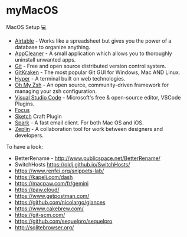 # myMacOS
MacOS Setup 💻
- [Airtable](https://airtable.com/) - Works like a spreadsheet but gives you the power of a database to organize anything.
- [AppCleaner](https://freemacsoft.net/appcleaner) - A small application which allows you to thoroughly uninstall unwanted apps.
- [Git](https://git-scm.com/) -  Free and open source distributed version control system.
- [GitKraken](https://www.gitkraken.com/) - The most popular Git GUI for Windows, Mac AND Linux.
- [Hyper](https://github.com/zeit/hyper) - A terminal built on web technologies.
- [Oh My Zsh]() - An open source, community-driven framework for managing your zsh configuration.
- [Visual Studio Code](https://github.com/Microsoft/vscode) - Microsoft's free & open-source editor, VSCode Plugins.
- [Focus](https://heyfocus.com/)
- [Sketch](https://www.sketchapp.com/) Craft Plugin
- [Spark](https://sparkmailapp.com/) - A fast email client. For both Mac OS and iOS.
- [Zeplin](https://www.zeplin.io/) - A collaboration tool for work between designers and developers.

To have a look:
- BetterRename - http://www.publicspace.net/BetterRename/
- SwitchHosts https://oldj.github.io/SwitchHosts/
- https://www.renfei.org/snippets-lab/
- https://kapeli.com/dash
- https://macpaw.com/fr/gemini
- https://paw.cloud/
- https://www.getpostman.com/
- https://github.com/nicolargo/glances
- https://www.cakebrew.com/
- https://git-scm.com/
- https://github.com/sequelpro/sequelpro
- http://sqlitebrowser.org/
